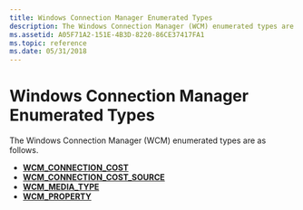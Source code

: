 ```yaml
---
title: Windows Connection Manager Enumerated Types
description: The Windows Connection Manager (WCM) enumerated types are as follows.
ms.assetid: A05F71A2-151E-4B3D-8220-86CE37417FA1
ms.topic: reference
ms.date: 05/31/2018
---
```


# Windows Connection Manager Enumerated Types

The Windows Connection Manager (WCM) enumerated types are as follows.

-   [**WCM\_CONNECTION\_COST**](/windows/desktop/api/Wcmapi/ne-wcmapi-wcm_connection_cost)
-   [**WCM\_CONNECTION\_COST\_SOURCE**](/windows/desktop/api/Wcmapi/ne-wcmapi-wcm_connection_cost_source)
-   [**WCM\_MEDIA\_TYPE**](/windows/desktop/api/Wcmapi/ne-wcmapi-wcm_media_type)
-   [**WCM\_PROPERTY**](/windows/desktop/api/Wcmapi/ne-wcmapi-wcm_property)

 

 




